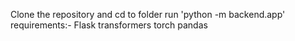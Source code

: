 Clone the repository and cd to folder
run 'python -m backend.app'
requirements:-
Flask
transformers
torch
pandas

